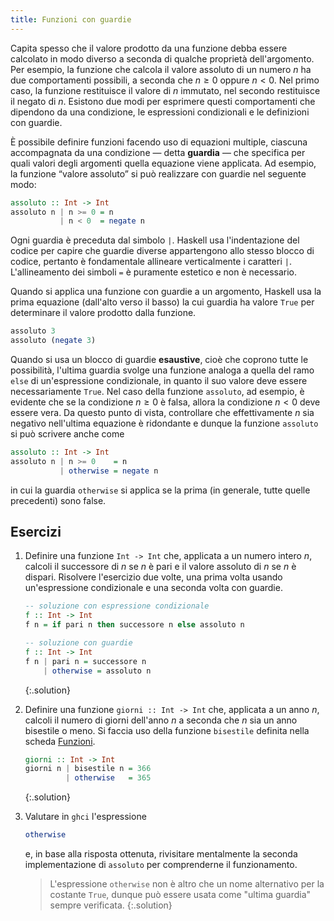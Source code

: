 ```yaml
---
title: Funzioni con guardie
---
```


Capita spesso che il valore prodotto da una funzione debba essere
calcolato in modo diverso a seconda di qualche proprietà
dell'argomento. Per esempio, la funzione che calcola il valore
assoluto di un numero $n$ ha due comportamenti possibili, a seconda
che $n \geq 0$ oppure $n < 0$. Nel primo caso, la funzione
restituisce il valore di $n$ immutato, nel secondo restituisce il
negato di $n$. Esistono due modi per esprimere questi comportamenti
che dipendono da una condizione, le espressioni condizionali e le
definizioni con guardie.

È possibile definire funzioni facendo uso di equazioni multiple,
ciascuna accompagnata da una condizione — detta **guardia** — che
specifica per quali valori degli argomenti quella equazione viene
applicata. Ad esempio, la funzione “valore assoluto” si può
realizzare con guardie nel seguente modo:

```haskell
assoluto :: Int -> Int
assoluto n | n >= 0 = n
           | n < 0  = negate n
```

Ogni guardia è preceduta dal simbolo `|`. Haskell usa l'indentazione
del codice per capire che guardie diverse appartengono allo stesso
blocco di codice, pertanto è fondamentale allineare verticalmente i
caratteri `|`. L'allineamento dei simboli `=` è puramente estetico e
non è necessario.

Quando si applica una funzione con guardie a un argomento, Haskell
usa la prima equazione (dall'alto verso il basso) la cui guardia ha
valore `True` per determinare il valore prodotto dalla funzione.

```haskell
assoluto 3
assoluto (negate 3)
```

Quando si usa un blocco di guardie **esaustive**, cioè che coprono
tutte le possibilità, l'ultima guardia svolge una funzione analoga a
quella del ramo `else` di un'espressione condizionale, in quanto il
suo valore deve essere necessariamente `True`. Nel caso della
funzione `assoluto`, ad esempio, è evidente che se la condizione $n
\geq 0$ è falsa, allora la condizione $n < 0$ deve essere vera. Da
questo punto di vista, controllare che effettivamente $n$ sia
negativo nell'ultima equazione è ridondante e dunque la funzione
`assoluto` si può scrivere anche come

```haskell
assoluto :: Int -> Int
assoluto n | n >= 0    = n
           | otherwise = negate n
```

in cui la guardia `otherwise` si applica se la prima (in generale,
tutte quelle precedenti) sono false.

## Esercizi

1. Definire una funzione `Int -> Int` che, applicata a un numero
   intero $n$, calcoli il successore di $n$ se $n$ è pari e il
   valore assoluto di $n$ se $n$ è dispari. Risolvere l'esercizio
   due volte, una prima volta usando un'espressione condizionale e
   una seconda volta con guardie.
   ```haskell
   -- soluzione con espressione condizionale
   f :: Int -> Int
   f n = if pari n then successore n else assoluto n

   -- soluzione con guardie
   f :: Int -> Int
   f n | pari n = successore n
       | otherwise = assoluto n
   ```
   {:.solution}
2. Definire una funzione `giorni :: Int -> Int` che, applicata a un
   anno $n$, calcoli il numero di giorni dell'anno $n$ a seconda che
   $n$ sia un anno bisestile o meno. Si faccia uso della funzione
   `bisestile` definita nella scheda [Funzioni](Funzioni.md).
   ```haskell
   giorni :: Int -> Int
   giorni n | bisestile n = 366
            | otherwise   = 365
   ```
   {:.solution}
3. Valutare in `ghci` l'espressione

   ```haskell
   otherwise
   ```
   e, in base alla risposta ottenuta, rivisitare mentalmente la
   seconda implementazione di `assoluto` per comprenderne il
   funzionamento.

   > L'espressione `otherwise` non è altro che un nome alternativo
   > per la costante `True`, dunque può essere usata come "ultima
   > guardia" sempre verificata.
   {:.solution}
